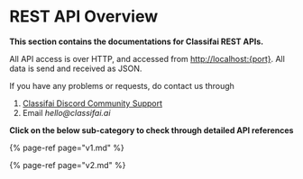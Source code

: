 # REST API Overview

**This section contains the documentations for Classifai REST APIs.** 

All API access is over HTTP, and accessed from [http://localhost:{port}](http://localhost:9999). All data is send and received as JSON. 

If you have any problems or requests, do contact us through

1. [Classifai Discord Community Support](https://discord.com/invite/WsBFgNP)
2. Email _hello@classifai.ai_

**Click on the below sub-category to check through detailed API references**

{% page-ref page="v1.md" %}

{% page-ref page="v2.md" %}



